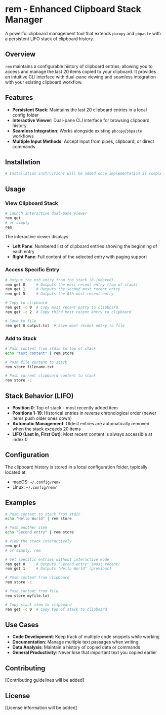 # rem - Enhanced Clipboard Stack Manager

A powerful clipboard management tool that extends `pbcopy` and `pbpaste` with a persistent LIFO stack of clipboard history.

## Overview

`rem` maintains a configurable history of clipboard entries, allowing you to access and manage the last 20 items copied to your clipboard. It provides an intuitive CLI interface with dual-pane viewing and seamless integration with your existing clipboard workflow.

## Features

- **Persistent Stack**: Maintains the last 20 clipboard entries in a local config folder
- **Interactive Viewer**: Dual-pane CLI interface for browsing clipboard history
- **Seamless Integration**: Works alongside existing `pbcopy`/`pbpaste` workflows
- **Multiple Input Methods**: Accept input from pipes, clipboard, or direct commands

## Installation

```bash
# Installation instructions will be added once implementation is complete
```

## Usage

### View Clipboard Stack

```bash
# Launch interactive dual-pane viewer
rem get
# or simply
rem
```

The interactive viewer displays:
- **Left Pane**: Numbered list of clipboard entries showing the beginning of each entry
- **Right Pane**: Full content of the selected entry with paging support

### Access Specific Entry

```bash
# Output the nth entry from the stack (0-indexed)
rem get 0     # Outputs the most recent entry (top of stack)
rem get 1     # Outputs the second most recent entry
rem get 5     # Outputs the 6th most recent entry

# Copy to clipboard
rem get -c 0  # Copy most recent entry to clipboard
rem get -c 2  # Copy third most recent entry to clipboard

# Save to file
rem get 0 output.txt  # Save most recent entry to file
```

### Add to Stack

```bash
# Push content from stdin to top of stack
echo "test content" | rem store

# Push file content to stack
rem store filename.txt

# Push current clipboard content to stack
rem store -c
```

## Stack Behavior (LIFO)

- **Position 0**: Top of stack - most recently added item
- **Positions 1-19**: Historical entries in reverse chronological order (newer items push older ones down)
- **Automatic Management**: Oldest entries are automatically removed when the stack exceeds 20 items
- **LIFO (Last In, First Out)**: Most recent content is always accessible at index 0

## Configuration

The clipboard history is stored in a local configuration folder, typically located at:
- macOS: `~/.config/rem/`
- Linux: `~/.config/rem/`

## Examples

```bash
# Push content to stack from stdin
echo "Hello World" | rem store

# Push another item
echo "Second entry" | rem store

# View the stack interactively
rem get
# or simply: rem

# Get specific entries without interactive mode
rem get 0     # Outputs "Second entry" (most recent)
rem get 1     # Outputs "Hello World" (previous)

# Push content from clipboard
rem store -c

# Push content from file
rem store myfile.txt

# Copy stack item to clipboard
rem get -c 0  # Copy top of stack to clipboard
```

## Use Cases

- **Code Development**: Keep track of multiple code snippets while working
- **Documentation**: Manage multiple text passages when writing
- **Data Analysis**: Maintain a history of copied data or commands
- **General Productivity**: Never lose that important text you copied earlier

## Contributing

[Contributing guidelines will be added]

## License

[License information will be added]